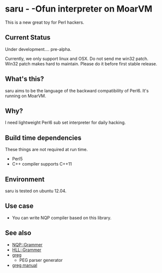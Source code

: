 saru - -Ofun interpreter on MoarVM
==================================

This is a new great toy for Perl hackers.

Current Status
--------------

Under development.... pre-alpha.

Currently, we only support linux and OSX. Do not send me win32 patch.
Win32 patch makes hard to maintain. Please do it before first stable release.

What's this?
-------------

saru aims to be the language of the backward compatibility of Perl6.
It's running on MoarVM.

Why?
----

I need lightweight Perl6 sub set interpreter for daily hacking.

Build time dependencies
-----------------------

These things are not required at run time.

 * Perl5
 * C++ compiler supports C++11

Environment
-----------

saru is tested on ubuntu 12.04.

Use case
--------

 * You can write NQP compiler based on this library.

See also
--------

 * [NQP::Grammer](https://github.com/perl6/nqp/blob/master/src/NQP/Grammar.nqp)
 * [HLL::Grammer](https://github.com/perl6/nqp/blob/master/src/HLL/Grammar.nqp)
 * [greg](https://github.com/nddrylliog/greg)
   * PEG parser generator
 * [greg manual](http://piumarta.com/software/peg/peg.1.html)

